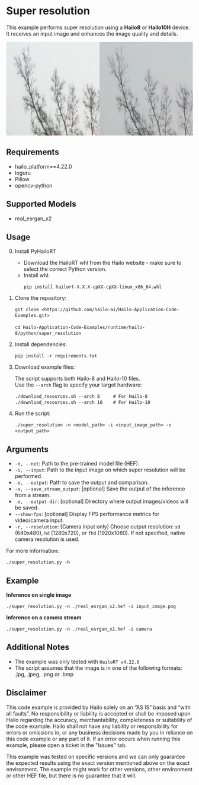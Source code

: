 Super resolution 
================

This example performs super resolution using a **Hailo8** or **Hailo10H** device.  
It receives an input image and enhances the image quality and details.

![output example](./output_example.png)

Requirements
------------

- hailo_platform==4.22.0
- loguru
- Pillow
- opencv-python

Supported Models
----------------

- real_esrgan_x2
 
Usage
-----

0. Install PyHailoRT
    - Download the HailoRT whl from the Hailo website - make sure to select the correct Python version. 
    - Install whl:
        ```shell script
        pip install hailort-X.X.X-cpXX-cpXX-linux_x86_64.whl
        ```

1. Clone the repository:
    ```shell script
    git clone <https://github.com/hailo-ai/Hailo-Application-Code-Examples.git>
        
    cd Hailo-Application-Code-Examples/runtime/hailo-8/python/super_resolution
    ```

2. Install dependencies:
    ```shell script
    pip install -r requirements.txt
    ```

3. Download example files:

   The script supports both Hailo-8 and Hailo-10 files.  
   Use the `--arch` flag to specify your target hardware:
   ```shell
   ./download_resources.sh --arch 8     # For Hailo-8
   ./download_resources.sh --arch 10    # For Hailo-10
    ```


4. Run the script:
    ```shell script
    ./super_resolution -n <model_path> -i <input_image_path> -o <output_path> 
    ```

Arguments
---------

- ``-n, --net``: Path to the pre-trained model file (HEF).
- ``-i, --input``: Path to the input image on which super resolution will be performed.
- ``-o, --output``: Path to save the output and comparison.
- `-s, --save_stream_output`: [optional] Save the output of the inference from a stream.
- `-o, --output-dir`: [optional] Directory where output images/videos will be saved.
- `--show-fps`: [optional] Display FPS performance metrics for video/camera input.
- `-r, --resolution`: [Camera input only] Choose output resolution: `sd` (640x480), `hd` (1280x720), or `fhd` (1920x1080). If not specified, native camera resolution is used.


For more information:
```shell script
./super_resolution.py -h
```
Example 
-------
**Inference on single image**
```shell script
./super_resolution.py -n ./real_esrgan_x2.hef -i input_image.png
```

**Inference on a camera stream**
```shell script
./super_resolution.py -n ./real_esrgan_x2.hef -i camera
```

Additional Notes
----------------

- The example was only tested with ``HailoRT v4.22.0``
- The script assumes that the image is in one of the following formats: .jpg, .jpeg, .png or .bmp 

Disclaimer
----------
This code example is provided by Hailo solely on an “AS IS” basis and “with all faults”. No responsibility or liability is accepted or shall be imposed upon Hailo regarding the accuracy, merchantability, completeness or suitability of the code example. Hailo shall not have any liability or responsibility for errors or omissions in, or any business decisions made by you in reliance on this code example or any part of it. If an error occurs when running this example, please open a ticket in the "Issues" tab.

This example was tested on specific versions and we can only guarantee the expected results using the exact version mentioned above on the exact environment. The example might work for other versions, other environment or other HEF file, but there is no guarantee that it will.
